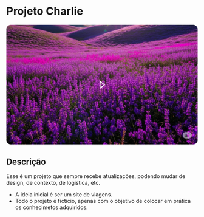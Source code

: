 # Projeto Charlie

<div align="center">
<img src="https://github.com/Gustavoo-Campos/Charlie/blob/main/src/img/Frame%2068.png">
</div>


 ## Descrição
 
<p>
 Esse é um projeto que sempre recebe atualizações, podendo mudar de design, de contexto, de logística, etc.
 <ul>

<li>
   A ideia inicial é ser um site de viagens.
</li>
<li>
   Todo o projeto é fictício, apenas com o objetivo de colocar em prática os conhecimetos adquiridos. 
</li> 
 </ul>
 
</p> 




  

